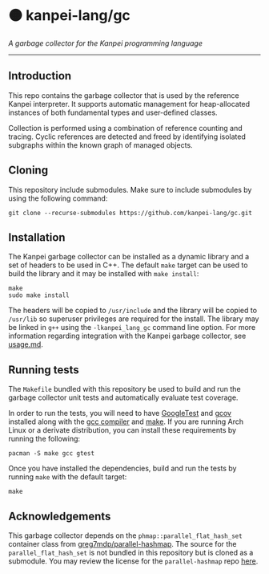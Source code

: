 # 🟠 kanpei-lang/gc
<i> A garbage collector for the Kanpei programming language</i>
<hr />

## Introduction
This repo contains the garbage collector that is used by the reference Kanpei interpreter. It supports automatic management for heap-allocated instances of both fundamental types and user-defined classes.

Collection is performed using a combination of reference counting and tracing. Cyclic references are detected and freed by identifying isolated subgraphs within the known graph of managed objects.

## Cloning
This repository include submodules. Make sure to include submodules by using the following command:

```shell
git clone --recurse-submodules https://github.com/kanpei-lang/gc.git
```

## Installation
The Kanpei garbage collector can be installed as a dynamic library and a set of headers to be used in C++. The default `make` target can be used to build the library and it may be installed with `make install`:

```shell
make
sudo make install
```

The headers will be copied to `/usr/include` and the library will be copied to `/usr/lib` so superuser privileges are required for the install. The library may be linked in `g++` using the `-lkanpei_lang_gc` command line option. For more information regarding integration with the Kanpei garbage collector, see [usage.md](usage.md).

## Running tests
The `Makefile` bundled with this repository be used to build and run the garbage collector unit tests and automatically evaluate test coverage.

In order to run the tests, you will need to have [GoogleTest](https://github.com/google/googletest) and [gcov](https://gcc.gnu.org/onlinedocs/gcc/gcov/introduction-to-gcov.html) installed along with the [gcc compiler](https://gcc.gnu.org/) and [make](https://www.gnu.org/software/make/). If you are running Arch Linux or a derivate distribution, you can install these requirements by running the following:

```shell
pacman -S make gcc gtest
```

Once you have installed the dependencies, build and run the tests by running `make` with the default target:

```shell
make
```

## Acknowledgements
This garbage collector depends on the `phmap::parallel_flat_hash_set` container class from [greg7mdp/parallel-hashmap](https://github.com/greg7mdp/parallel-hashmap). The source for the `parallel_flat_hash_set` is not bundled in this repository but is cloned as a submodule. You may review the license for the `parallel-hashmap` repo [here](https://github.com/greg7mdp/parallel-hashmap/blob/master/LICENSE).
